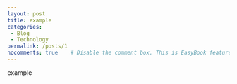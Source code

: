 ```yaml
---
layout: post
title: example
categories: 
 - Blog
 - Technology
permalink: /posts/1
nocomments: true  	# Disable the comment box. This is EasyBook feature
---
```


example